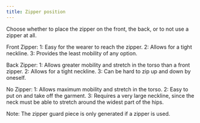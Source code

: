 ```yaml
---
title: Zipper position
---
```


Choose whether to place the zipper on the front, the back, or to not use a zipper at all.

Front Zipper:
1: Easy for the wearer to reach the zipper.
2: Allows for a tight neckline.
3: Provides the least mobility of any option.

Back Zipper:
1: Allows greater mobility and stretch in the torso than a front zipper.
2: Allows for a tight neckline.
3: Can be hard to zip up and down by oneself.

No Zipper:
1: Allows maximum mobility and stretch in the torso.
2: Easy to put on and take off the garment.
3: Requires a very large neckline, since the neck must be able to stretch around the widest part of the hips.

Note: The zipper guard piece is only generated if a zipper is used.
